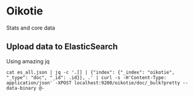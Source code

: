 # Oikotie

Stats and core data


## Upload data to ElasticSearch

Using amazing jq

    cat es_all.json | jq -c '.[] | {"index": {"_index": "oikotie", "_type": "doc", "_id": .id}}, .' | curl -s -H'Content-Type: application/json' -XPOST localhost:9200/oikotie/doc/_bulk?pretty --data-binary @-
